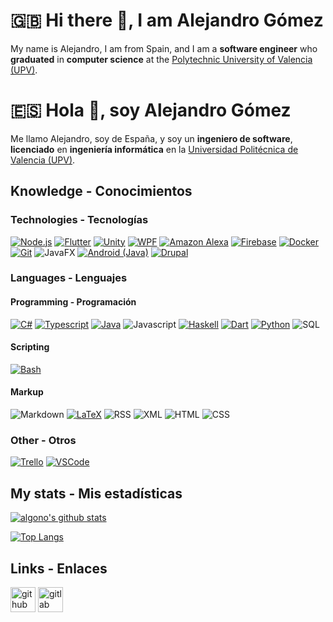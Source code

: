 # :uk: Hi there 👋, I am Alejandro Gómez
My name is Alejandro, I am from Spain, and I am a **software engineer** who **graduated** in **computer science** at the [Polytechnic University of Valencia (UPV)](https://www.upv.es/index-en.html).

# :es: Hola 👋, soy Alejandro Gómez
Me llamo Alejandro, soy de España, y soy un **ingeniero de software**, **licenciado** en **ingeniería informática** en la [Universidad Politécnica de Valencia (UPV)](https://www.upv.es).

## Knowledge - Conocimientos

### Technologies - Tecnologías

[![Node.js](https://img.shields.io/badge/Node.js-339933?style=for-the-badge&logo=nodedotjs&logoColor=white)](https://nodejs.org/)
[![Flutter](https://img.shields.io/badge/Flutter-02569B?style=for-the-badge&logo=flutter)](https://flutter.dev/)
[![Unity](https://img.shields.io/badge/Unity-000000?style=for-the-badge&logo=unity)](https://unity.com/)
[![WPF](https://img.shields.io/badge/WPF-0C54C2?style=for-the-badge&logo=windows)](https://docs.microsoft.com/dotnet/desktop/wpf)
[![Amazon Alexa](https://img.shields.io/badge/Amazon%20Alexa-00CAFF?style=for-the-badge&logo=amazonalexa&logoColor=white)](https://developer.amazon.com/alexa)
[![Firebase](https://img.shields.io/badge/Firebase-D2A621?style=for-the-badge&logo=firebase&logoColor=white)](https://firebase.google.com/)
[![Docker](https://img.shields.io/badge/Docker-2496ED?style=for-the-badge&logo=docker&logoColor=white)](https://www.docker.com/)
[![Git](https://img.shields.io/badge/Git-F05032?style=for-the-badge&logo=git&logoColor=white)](https://git-scm.com/)
![JavaFX](https://img.shields.io/badge/JavaFX-A5630B?style=flat-square&logo=java)
[![Android (Java)](https://img.shields.io/badge/Android%20%28Java%29-2EA965?style=flat-square&logo=android&logoColor=white)](https://developer.android.com/)
[![Drupal](https://img.shields.io/badge/Drupal-0678BE?style=flat-square&logo=drupal)](https://www.drupal.org/)

### Languages - Lenguajes

#### Programming - Programación
[![C#](https://img.shields.io/badge/C%23-5C2D91?style=for-the-badge&logo=csharp)](https://docs.microsoft.com/dotnet/csharp/)
[![Typescript](https://img.shields.io/badge/Typescript-3178C6?style=for-the-badge&logo=typescript&logoColor=white)](https://www.typescriptlang.org/)
[![Java](https://img.shields.io/badge/Java-A5630B?style=flat-square&logo=java)](https://www.java.com/)
![Javascript](https://img.shields.io/badge/Javascript-F7DF1E?style=flat-square&logo=javascript&logoColor=black)
[![Haskell](https://img.shields.io/badge/Haskell-5D4F85?style=flat-square&logo=haskell)](https://www.haskell.org/)
[![Dart](https://img.shields.io/badge/Dart-0175C2?style=flat-square&logo=dart)](https://dart.dev/)
[![Python](https://img.shields.io/badge/Python-14354C?style=flat-square&logo=python&logoColor=white)](https://www.python.org/)
![SQL](https://img.shields.io/badge/SQL-4169E1?style=flat-square&logo=postgresql&logoColor=white)

#### Scripting
[![Bash](https://img.shields.io/badge/Bash-4EAA25?style=flat-square&textColor=black&logo=gnubash&logoColor=black)](https://www.gnu.org/software/bash/)

#### Markup
![Markdown](https://img.shields.io/badge/Markdown-000000?style=for-the-badge&logo=markdown)
[![LaTeX](https://img.shields.io/badge/LaTeX-008080?style=flat-square&logo=latex)](https://www.latex-project.org/)
![RSS](https://img.shields.io/badge/RSS-FFA500?style=flat-square&logo=rss&logoColor=white)
![XML](https://img.shields.io/badge/XML-8BC34A?style=flat-square&logo=w3c)
![HTML](https://img.shields.io/badge/HTML-E34F26?style=flat-square&logo=html5&logoColor=white)
![CSS](https://img.shields.io/badge/CSS-1572B6?style=flat-square&logo=css3)

### Other - Otros
[![Trello](https://img.shields.io/badge/Trello-0052CC?style=for-the-badge&logo=trello)](https://trello.com/)
[![VSCode](https://img.shields.io/badge/VSCode-007ACC?style=for-the-badge&logo=visualstudiocode)](https://code.visualstudio.com/)


## My stats - Mis estadísticas
[![algono's github stats](https://github-readme-stats.vercel.app/api?username=algono&show_icons=true&theme=gotham&count_private=true)](https://github.com/anuraghazra/github-readme-stats)

<!--
It only works for personal repos, and does not count organizations, so it is not that accurate (for now)
Check out issue https://github.com/anuraghazra/github-readme-stats/issues/1
-->

<!--
Update: Now it works, but only using a non-official API
-->

[![Top Langs](https://github-readme-stats-one-bice.vercel.app/api/top-langs/?username=algono&theme=gotham&role=OWNER,ORGANIZATION_MEMBER,COLLABORATOR&hide=ShaderLab,HLSL)](https://github.com/anuraghazra/github-readme-stats)

## Links - Enlaces

[<img height="40" alt="github" src="https://img.shields.io/badge/GitHub-181717?style=for-the-badge&logo=github&logoColor=white" />](https://github.com/algono)
[<img height="40" alt="gitlab" src="https://img.shields.io/badge/GitLab-FCA121?style=for-the-badge&logo=gitlab&logoColor=white" />](https://gitlab.com/algono)
